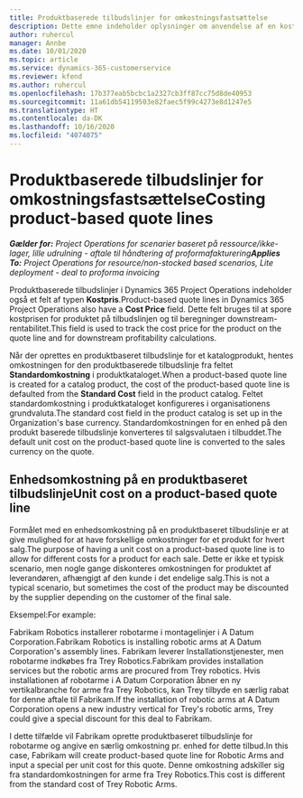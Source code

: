 ```yaml
---
title: Produktbaserede tilbudslinjer for omkostningsfastsættelse
description: Dette emne indeholder oplysninger om anvendelse af en kostpris på en produktbaseret tilbudslinje.
author: ruhercul
manager: Annbe
ms.date: 10/01/2020
ms.topic: article
ms.service: dynamics-365-customerservice
ms.reviewer: kfend
ms.author: ruhercul
ms.openlocfilehash: 17b377eab5bcbc1a2327cb3ff87cc75d8de40953
ms.sourcegitcommit: 11a61db54119503e82faec5f99c4273e8d1247e5
ms.translationtype: HT
ms.contentlocale: da-DK
ms.lasthandoff: 10/16/2020
ms.locfileid: "4074075"
---
```

# <a name="costing-product-based-quote-lines"></a><span data-ttu-id="42085-103">Produktbaserede tilbudslinjer for omkostningsfastsættelse</span><span class="sxs-lookup"><span data-stu-id="42085-103">Costing product-based quote lines</span></span>

<span data-ttu-id="42085-104">_**Gælder for:** Project Operations for scenarier baseret på ressource/ikke-lager, lille udrulning - aftale til håndtering af proformafakturering_</span><span class="sxs-lookup"><span data-stu-id="42085-104">_**Applies To:** Project Operations for resource/non-stocked based scenarios, Lite deployment - deal to proforma invoicing_</span></span>


<span data-ttu-id="42085-105">Produktbaserede tilbudslinjer i Dynamics 365 Project Operations indeholder også et felt af typen **Kostpris**.</span><span class="sxs-lookup"><span data-stu-id="42085-105">Product-based quote lines in Dynamics 365 Project Operations also have a **Cost Price** field.</span></span> <span data-ttu-id="42085-106">Dette felt bruges til at spore kostprisen for produktet på tilbudslinjen og til beregninger downstream-rentabilitet.</span><span class="sxs-lookup"><span data-stu-id="42085-106">This field is used to track the cost price for the product on the quote line and for downstream profitability calculations.</span></span>

<span data-ttu-id="42085-107">Når der oprettes en produktbaseret tilbudslinje for et katalogprodukt, hentes omkostningen for den produktbaserede tilbudslinje fra feltet **Standardomkostning** i produktkataloget.</span><span class="sxs-lookup"><span data-stu-id="42085-107">When a product-based quote line is created for a catalog product, the cost of the product-based quote line is defaulted from the **Standard Cost** field in the product catalog.</span></span> <span data-ttu-id="42085-108">Feltet standardomkostning i produktkataloget konfigureres i organisationens grundvaluta.</span><span class="sxs-lookup"><span data-stu-id="42085-108">The standard cost field in the product catalog is set up in the Organization's base currency.</span></span> <span data-ttu-id="42085-109">Standardomkostningen for en enhed på den produkt baserede tilbudslinje konverteres til salgsvalutaen i tilbuddet.</span><span class="sxs-lookup"><span data-stu-id="42085-109">The default unit cost on the product-based quote line is converted to the sales currency on the quote.</span></span>

## <a name="unit-cost-on-a-product-based-quote-line"></a><span data-ttu-id="42085-110">Enhedsomkostning på en produktbaseret tilbudslinje</span><span class="sxs-lookup"><span data-stu-id="42085-110">Unit cost on a product-based quote line</span></span>

<span data-ttu-id="42085-111">Formålet med en enhedsomkostning på en produktbaseret tilbudslinje er at give mulighed for at have forskellige omkostninger for et produkt for hvert salg.</span><span class="sxs-lookup"><span data-stu-id="42085-111">The purpose of having a unit cost on a product-based quote line is to allow for different costs for a product for each sale.</span></span> <span data-ttu-id="42085-112">Dette er ikke et typisk scenario, men nogle gange diskonteres omkostningen for produktet af leverandøren, afhængigt af den kunde i det endelige salg.</span><span class="sxs-lookup"><span data-stu-id="42085-112">This is not a typical scenario, but sometimes the cost of the product may be discounted by the supplier depending on the customer of the final sale.</span></span>

<span data-ttu-id="42085-113">Eksempel:</span><span class="sxs-lookup"><span data-stu-id="42085-113">For example:</span></span>

<span data-ttu-id="42085-114">Fabrikam Robotics installerer robotarme i montagelinjer i A Datum Corporation.</span><span class="sxs-lookup"><span data-stu-id="42085-114">Fabrikam Robotics is installing robotic arms at A Datum Corporation's assembly lines.</span></span> <span data-ttu-id="42085-115">Fabrikam leverer Installationstjenester, men robotarme indkøbes fra Trey Robotics.</span><span class="sxs-lookup"><span data-stu-id="42085-115">Fabrikam provides installation services but the robotic arms are procured from Trey robotics.</span></span> <span data-ttu-id="42085-116">Hvis installationen af robotarme i A Datum Corporation åbner en ny vertikalbranche for arme fra Trey Robotics, kan Trey tilbyde en særlig rabat for denne aftale til Fabrikam.</span><span class="sxs-lookup"><span data-stu-id="42085-116">If the installation of robotic arms at A Datum Corporation opens a new industry vertical for Trey's robotic arms, Trey could give a special discount for this deal to Fabrikam.</span></span>

<span data-ttu-id="42085-117">I dette tilfælde vil Fabrikam oprette produktbaseret tilbudslinje for robotarme og angive en særlig omkostning pr. enhed for dette tilbud.</span><span class="sxs-lookup"><span data-stu-id="42085-117">In this case, Fabrikam will create product-based quote line for Robotic Arms and input a special per unit cost for this quote.</span></span> <span data-ttu-id="42085-118">Denne omkostning adskiller sig fra standardomkostningen for arme fra Trey Robotics.</span><span class="sxs-lookup"><span data-stu-id="42085-118">This cost is different from the standard cost of Trey Robotic Arms.</span></span>
